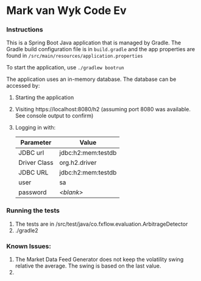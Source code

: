 # Mark van Wyk Code Ev

### Instructions

This is a Spring Boot Java application that is managed by Gradle. The Gradle build configuration file is in `build.gradle` and the app properties are found in `/src/main/resources/application.properties` 

To start the application, use `./gradlew bootrun`

The application uses an in-memory database. The database can be accessed by:

1. Starting the application
2. Visiting https://localhost:8080/h2 (assuming port 8080 was available. See console output to confirm)
3. Logging in with:

    | Parameter    | Value              |
    |--------------|--------------------|
    | JDBC url     | jdbc:h2:mem:testdb |
    | Driver Class | org.h2.driver      |
    | JDBC URL     | jdbc:h2:mem:testdb |
    | user         | sa                 |
    | password     | *&lt;blank&gt;*    |

### Running the tests

1. The tests are in /src/test/java/co.fxflow.evaluation.ArbitrageDetector
2. ./gradle2 

### Known Issues:

1. The Market Data Feed Generator does not keep the volatility swing relative the average. The swing is based on the last value.
2. 
